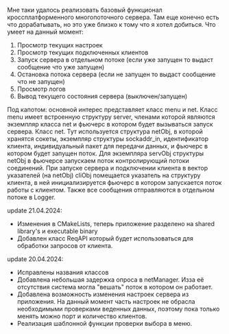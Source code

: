 Мне таки удалось реализовать базовый функционал кроссплатформенного многопоточного сервера. Там еще конечно есть что дорабатывать, но это уже близко к тому что я хотел добиться.
Что умеет на данный момент:

1) Просмотр текущих настроек
2) Просмотр текущих подключенных клиентов
3) Запуск сервера в отдельном потоке (если уже запущен то выдаст сообщение что уже запущен)
4) Остановка потока сервера (если не запущен то выдаст сообщение что не запущен)
5) Просмотр логов
6) Вывод текущего состояния сервера (выключен/запущен)

Под капотом:
основной интерес представляет класс menu и  net.
Класс menu имеет встроенную структуру server, членами которой являются экземпляр класса net и фьючерс в котором будет вызываться запуск сервера.
Класс net. Тут используется структура netObj, в которой хранятся сокеты, экземпляр структуры sockaddr_in, идентификатор клиента, индивидуальный пакет для передачи данных, и фьючерс в котором будет запущен поток. Для экземпляра servObj структуры netObj в фьючерсе запускаем поток контролирующий потоки соединений. При запуске сервера и подключении клиента в вектор указателей (на netObj)  cliObj помещается указатель на структуру клиента, в ней инициализируется фьючерс в котором запускается поток работы с клиентом. Также все сообщения отправляются в отдельном потоке в Logger.

update 21.04.2024:
  - Изменения в CMakeLists, теперь приложение разделено на shared library's и executable binary
  - Добавлен класс ReqAPI который будет использоваться для обработки запросов от клиента.

update 20.04.2024:
  - Исправлены названия классов
  - Добавлена небольшая задержка опроса в netManager. Изза её отсутствия система могла "вешать" поток в котором он работает.
  - Добавлена возможность изменения настроек сервера из приложения. На данный момент часть настроек не обрасла необходимыми проверками веденных данных, поэтому пока только менять можно порт и количество клиентов.
  - Реализация шаблонной функции проверки выбора в меню.